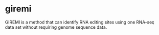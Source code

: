 # giremi
GIREMI is a method that can identify RNA editing sites using one RNA-seq data set without requiring genome sequence data. 
